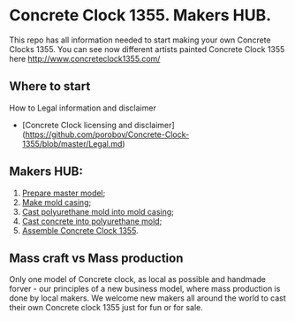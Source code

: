 # Concrete Clock 1355. Makers HUB.
This repo has all information needed to start making your own Concrete Clocks 1355. You can see now different artists painted Concrete Clock 1355 here http://www.concreteclock1355.com/

## Where to start
How to
Legal information and disclaimer

- [Concrete Clock licensing and disclaimer] (https://github.com/porobov/Concrete-Clock-1355/blob/master/Legal.md)

## Makers HUB:
1.  [Prepare master model](https://github.com/porobov/Concrete-Clock-1355/blob/master/Makers%20HUB/Makers%20Instructions.md#prepare-master-model);
2.  [Make mold casing](https://github.com/porobov/Concrete-Clock-1355/blob/master/Makers%20HUB/Makers%20Instructions.md#make-mold-casing);
3.  [Cast polyurethane mold into mold casing](https://github.com/porobov/Concrete-Clock-1355/blob/master/Makers%20HUB/Makers%20Instructions.md#cast-polyurethane-mold-into-mold-casing);
4.  [Cast concrete into polyurethane mold](https://github.com/porobov/Concrete-Clock-1355/blob/master/Makers%20HUB/Makers%20Instructions.md#cast-concrete-into-polyurethane-mold);
5.  [Assemble Concrete Clock 1355](https://github.com/porobov/Concrete-Clock-1355/blob/master/Makers%20HUB/Makers%20Instructions.md#Assemble-Concrete-Clock-1355).

## Mass craft vs Mass production
Only one model of Concrete clock, as local as possible and handmade forver - our principles of a new business model, where mass production is done by local makers. We welcome new makers all around the world to cast their own Concrete clock 1355 just for fun or for sale.